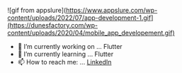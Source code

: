   ![gif from appslure](https://www.appslure.com/wp-content/uploads/2022/07/app-development-1.gif](https://dunesfactory.com/wp-content/uploads/2020/04/mobile_app_developement.gif)
   
- 🔭 I’m currently working on ... Flutter 
- 🌱 I’m currently learning ... Flutter
- 📫 How to reach me: ... [LinkedIn](https://www.linkedin.com/in/nihad-jusovi%C4%87-16788a226/)


